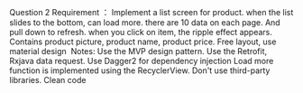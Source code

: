 Question 2
Requirement ：
Implement a list screen for product. when the list slides to the bottom, can load more. there are 10 data on each page. And  
pull down to refresh. when you click on item, the ripple effect appears. Contains product picture,  product name,  product price. Free layout, use material design
 Notes:
Use the MVP design pattern. Use the Retrofit, Rxjava data request. Use Dagger2 for dependency injection
Load more function is implemented using the RecyclerView. Don't use third-party libraries. Clean code

